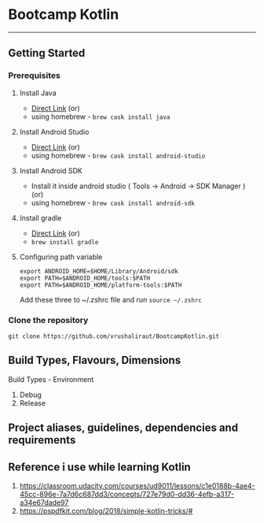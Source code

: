 # Bootcamp Kotlin
---

## Getting Started
### Prerequisites
1) Install Java
    - [Direct Link](https://www.java.com/en/download/help/mac_install.xml)
                        (or)
    - using homebrew - ```brew cask install java```

2) Install Android Studio
    - [Direct Link](https://developer.android.com/studio/index.html)
                        (or)
    - using homebrew - ```brew cask install android-studio```

3) Install Android SDK
    - Install it inside android studio ( Tools -> Android -> SDK Manager )
                        (or)
    - using homebrew - ```brew cask install android-sdk```

4) Install gradle
    - [Direct Link](https://gradle.org/install/)
                        (or)
    - ```brew install gradle```

5) Configuring path variable
    ```
    export ANDROID_HOME=$HOME/Library/Android/sdk
    export PATH=$ANDROID_HOME/tools:$PATH
    export PATH=$ANDROID_HOME/platform-tools:$PATH
    ```
    Add these three to ~/.zshrc file and run ```source ~/.zshrc```

### Clone the repository
```git clone https://github.com/vrushaliraut/BootcampKotlin.git```

## Build Types, Flavours, Dimensions

Build Types - Environment
1) Debug
2) Release

## Project aliases, guidelines, dependencies and requirements

## Reference i use while learning Kotlin
1. https://classroom.udacity.com/courses/ud9011/lessons/c1e0188b-4ae4-45cc-896e-7a7d6c687dd3/concepts/727e79d0-dd36-4efb-a317-a34e67dade97
2. https://pspdfkit.com/blog/2018/simple-kotlin-tricks/#